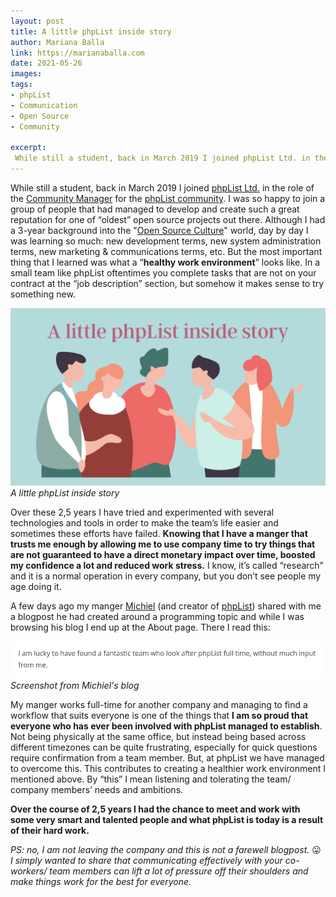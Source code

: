 ```yaml
---
layout: post
title: A little phpList inside story 
author: Mariana Balla
link: https://marianaballa.com
date: 2021-05-26
images: 
tags:
- phpList
- Communication
- Open Source
- Community

excerpt:
 While still a student, back in March 2019 I joined phpList Ltd. in the role of the Community Manager for the phpList community. I was so happy to[…]
---
```


While still a student, back in March 2019 I joined [phpList Ltd.](https://phplist.com/) in the role of the [Community Manager](https://www.phplist.org/mariana-phplists-new-community-manager) for the [phpList community](https://discuss.phplist.org/). I was so happy to join a group of people that had managed to develop and create such a great reputation for one of “oldest” open source projects out there. Although I had a 3-year background into the "[Open Source Culture](https://google.github.io/gsocguides/mentor/open-source-culture)" world, day by day I was learning so much: new development terms, new system administration terms, new marketing & communications terms, etc. But the most important thing that I learned was what a “**healthy work environment**” looks like. In a small team like phpList oftentimes you complete tasks that are not on your contract at the “job description” section, but somehow it makes sense to try something new.

![Banner](/assets/img/a-little-phplist-inside-story.png)
<i>A little phpList inside story</i>

Over these 2,5 years I have tried and experimented with several technologies and tools in order to make the team’s life easier and sometimes these efforts have failed. **Knowing that I have a manger that trusts me enough by allowing me to use company time to try things that are not guaranteed to have a direct monetary impact over time, boosted my confidence a lot and reduced work stress.** I know, it’s called “research” and it is a normal operation in every company, but you don’t see people my age doing it.

A few days ago my manger [Michiel](https://github.com/michield) (and creator of [phpList](https://github.com/phpList)) shared with me a blogpost he had created around a programming topic and while I was browsing his blog I end up at the About page. There I read this:

![Michiel](/assets/img/Michiel.png)
<i>Screenshot from Michiel's blog</i>

My manger works full-time for another company and managing to find a workflow that suits everyone is one of the things that **I am so proud that everyone who has ever been involved with phpList managed to establish**. Not being physically at the same office, but instead being based across different timezones can be quite frustrating, especially for quick questions require confirmation from a team member. But, at phpList we have managed to overcome this. This contributes to creating a healthier work environment I mentioned above. By “this” I mean listening and tolerating the team/ company members’ needs and ambitions.

**Over the course of 2,5 years I had the chance to meet and work with some very smart and talented people and what phpList is today is a result of their hard work.**

_PS: no, I am not leaving the company and this is not a farewell blogpost._ 😛 _I simply wanted to share that communicating effectively with your co-workers/ team members can lift a lot of pressure off their shoulders and make things work for the best for everyone._
